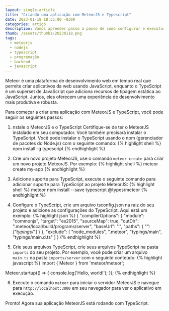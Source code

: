 ```yaml
---
layout: single-article
title: "Criando uma aplicação com MeteorJS e Typescript"
date: 2023-01-18 18:35:00 -0300
categories: artigo
description: Vamos aprender passo a passo de como configurar e executar o MeteorJS com Typescript.
thumb: /assets/thumbs/20230118.png
tags:
  - meteorjs
  - nodejs
  - typescript
  - programação
  - backend
  - javascript
---
```


Meteor é uma plataforma de desenvolvimento web em tempo real que permite criar aplicativos da web usando JavaScript, enquanto o TypeScript é um superset de JavaScript que adiciona recursos de tipagem estática ao JavaScript. Juntos, eles oferecem uma experiência de desenvolvimento mais produtiva e robusta.

Para começar a criar uma aplicação com MeteorJS e TypeScript, você pode seguir os seguintes passos:

1) nstale o MeteorJS e o TypeScript
Certifique-se de ter o MeteorJS instalado em seu computador. Você também precisará instalar o TypeScript. Você pode instalar o TypeScript usando o npm (gerenciador de pacotes do Node.js) com o seguinte comando:
{% highlight shell %}
npm install -g typescript
{% endhighlight %}

2) Crie um novo projeto MeteorJS, use o comando `meteor create` para criar um novo projeto MeteorJS. Por exemplo:
{% highlight shell %}
meteor create my-app
{% endhighlight %}

3) Adicione suporte para TypeScript, execute o seguinte comando para adicionar suporte para TypeScript ao projeto MeteorJS:
{% highlight shell %}
meteor npm install --save typescript @types/meteor
{% endhighlight %}

4) Configure o TypeScript, crie um arquivo tsconfig.json na raiz do seu projeto e adicione as configurações do TypeScript. Aqui está um exemplo:
{% highlight json %}
{
  "compilerOptions": {
    "module": "commonjs",
    "target": "es2015",
    "sourceMap": true,
    "outDir": ".meteor/local/build/programs/server",
    "baseUrl": ".",
    "paths": {
      "*": ["typings/*"]
    }
  },
  "exclude": [
    "node_modules",
    ".meteor",
    "typings/main",
    "typings/main.d.ts"
  ]
}
{% endhighlight %}

5) Crie seus arquivos TypeScript, crie seus arquivos TypeScript na pasta `imports` do seu projeto. Por exemplo, você pode criar um arquivo `main.ts` na pasta `imports/server` com o seguinte conteúdo:
{% highlight javascript %}
import { Meteor } from 'meteor/meteor';

Meteor.startup(() => {
  console.log('Hello, world!');
});
{% endhighlight %}

6) Execute o comando `meteor` para iniciar o servidor MeteorJS e navegue para `http://localhost:3000` em seu navegador para ver o aplicativo em execução.

Pronto! Agora sua aplicação MeteorJS está rodando com TypeScript.
